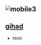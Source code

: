 
![mobile3](https://user-images.githubusercontent.com/110729543/193911138-e6937ce2-199a-4be1-98a4-d029e3811877.jpg)
-     
####
[gihad](https://gihadnagy.github.io/game/)
---- 
- html
